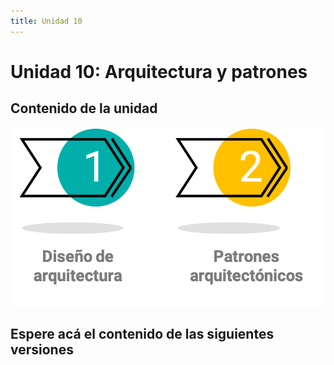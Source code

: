 ```yaml
---
title: Unidad 10
---
```

# Unidad 10: Arquitectura y patrones

## Contenido de la unidad

<img src="images/contenidoU10.png"/>

## Espere acá el contenido de las siguientes versiones